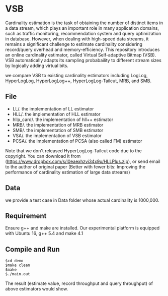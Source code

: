 # VSB
Cardinality estimation is the task of obtaining the number of distinct items in a
data stream, which plays an important role in many application domains, such as 
traffic monitoring, recommendation system and query optimization in database.
However, when dealing with high-speed data streams, it remains a significant challenge
to estimate cardinality considering record/query overhead and memory-efficiency.
This repository introduces an online cardinality estimator, called Virtual Self-adaptive
Bitmap (VSB). VSB automatically adapts its sampling probabaility to different stream sizes
by logically adding virtual bits.

we compare VSB to existing cardinality estimators including LogLog, HyperLogLog,
HyperLogLog++, HyperLogLog-Tailcut, MRB, and SMB.


## File
- LL/. the implementation of LL estimator
- HLL/. the implementation of HLL estimator
- hllp_card/. the implementation of hll++ estimator
- MRB/. the implementation of MRB estimator
- SMB/. the implementation of SMB estimator
- VSA/. the implementation of VSB estimator
- PCSA/. the implementation of PCSA (also called FM) estimator

Note that we don't released HyperLogLog-Tailcut code due to the copyright. You can download it from (https://www.dropbox.com/s/l0eaexhzvi34x9u/HLLPlus.zip),
or send email to the author of original paper (Better with fewer bits: Improving the performance of cardinality estimation of large data streams)

## Data
we provide a test case in Data folder whose actual cardinality is 1000,000.

## Requirement
Ensure g++ and make are installed. Our experimental platform is equipped with Ubuntu 16, g++ 5.4 and make 4.1

## Compile and Run
```
$cd demo
$make clean
$make
$./main.out
```
The result (estimate value, record throughput and query throughput) of above estimators would show.
